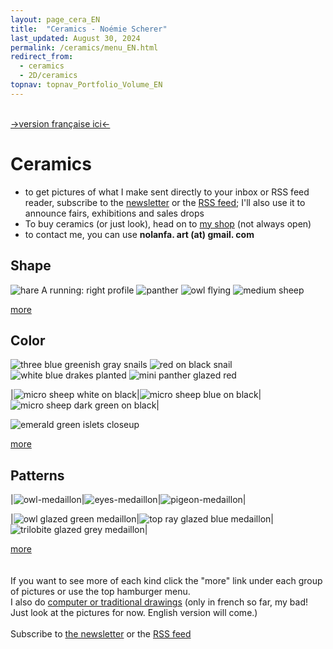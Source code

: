 ```yaml
---
layout: page_cera_EN
title:  "Ceramics - Noémie Scherer"
last_updated: August 30, 2024
permalink: /ceramics/menu_EN.html
redirect_from:
  - ceramics
  - 2D/ceramics
topnav: topnav_Portfolio_Volume_EN
---
```

\
[->version française ici<-](/ceramique)

# Ceramics

- to get pictures of what I make sent directly to your inbox or RSS feed reader, subscribe to the [newsletter](https://forms.gle/sVFdmqG9m2JGmU4HA) or the [RSS feed](https://falano.github.io/feed/ceramics.xml); I'll also use it to announce fairs, exhibitions and sales drops
- To buy ceramics (or just look), head on to [my shop](https://nolanfa-shop.fourthwall.com/) (not always open)
- to contact me, you can use **nolanfa. art (at) gmail. com**

## Shape
![hare A running: right profile](/assets/art/ceramics/AVA2679_wm_glazed.jpg)
![panther](/assets/art/ceramics/IMG_1314_wm_def_gla.jpg)
![owl flying](/assets/art/ceramics/AVA2624_wm_glazed.jpg)
![medium sheep](/assets/art/ceramics/AVA2773_wm-id_glazed.jpg)

[more](shape_EN.html)

## Color
![three blue greenish gray snails](/assets/art/ceramics/IMG_0581_wm_glazed.jpg)
![red on black snail](/assets/art/ceramics/IMG_1094_closeup.JPG_wm_def_glazed.jpg)
![white blue drakes planted](/assets/art/ceramics/IMG_0791_wm_glazed.jpg)
![mini panther glazed red](/assets/art/ceramics/DEFAULTIMG_0698_wmf11bfd56-d51c-46d6-bb68-84eee73e5336.jpg)

|![micro sheep white on black](/assets/art/ceramics/IMG_1209_wm_def_gla.jpg)|![micro sheep blue on black](/assets/art/ceramics/IMG_1221_wm_med_gla.jpg)|![micro sheep dark green on black](/assets/art/ceramics/IMG_1226_wm_def_gla.jpg)|

![emerald green islets closeup](/assets/art/ceramics/IMG_0622_wm_glazed.jpg)

[more](color_EN.html)

## Patterns

|![owl-medaillon](/assets/art/ceramics/P1000458_wm_glazed.jpg)|![eyes-medaillon](/assets/art/ceramics/P1000466_wm_glazed.jpg)|![pigeon-medaillon](/assets/art/ceramics/P1000472_wm_glazed.jpg)|

|![owl glazed green medaillon](/assets/art/ceramics/IMG_1262_wm_def_gla.jpg)|![top ray glazed blue medaillon](/assets/art/ceramics/IMG_1261_wm_def_gla.jpg)|![trilobite glazed grey medaillon](/assets/art/ceramics/IMG_1270_wm_def_gla.jpg)|

[more](patterns_EN.html)
\
\
\
If you want to see more of each kind click the "more" link under each group of pictures or use the top hamburger menu.
\
I also do [computer or traditional drawings](2D) (only in french so far, my bad! Just look at the pictures for now. English version will come.) 
\
\
Subscribe to [the newsletter](https://forms.gle/sVFdmqG9m2JGmU4HA) or the [RSS feed](https://falano.github.io/feed/ceramics.xml)

